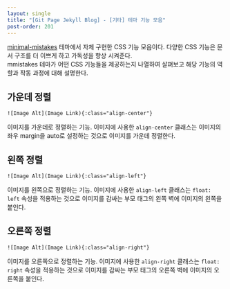 ```yaml
---
layout: single
title: "[Git Page Jekyll Blog] - [기타] 테마 기능 모음"
post-order: 201
---
```

[minimal-mistakes][mmistakes] 테마에서 자체 구현한 CSS 기능 모음이다. 다양한 CSS 기능은 문서 구조를 더 이쁘게 하고 가독성을 향상 시켜준다.<br/>
mmistakes 테마가 어떤 CSS 기능들을 제공하는지 나열하여 살펴보고 해당 기능의 역할과 작동 과정에 대해 설명한다.

## 가운데 정렬

`![Image Alt](Image Link){:class="align-center"}`

이미지를 가운데로 정렬하는 기능. 이미지에 사용한 `align-center` 클래스는 이미지의 좌우 margin을 auto로 설정하는 것으로 이미지를 가운데 정렬한다.

## 왼쪽 정렬

`![Image Alt](Image Link){:class="align-left"}`

이미지를 왼쪽으로 정렬하는 기능. 이미지에 사용한 `align-left` 클래스는 `float: left` 속성을 적용하는 것으로 이미지를 감싸는 부모 태그의 왼쪽 벽에 이미지의 왼쪽을 붙인다.

## 오른쪽 정렬

`![Image Alt](Image Link){:class="align-right"}`

이미지를 오른쪽으로 정렬하는 기능. 이미지에 사용한 `align-right` 클래스는 `float: right` 속성을 적용하는 것으로 이미지를 감싸는 부모 태그의 오른쪽 벽에 이미지의 오른쪽을 붙인다.

[mmistakes]: https://github.com/mmistakes/minimal-mistakes
